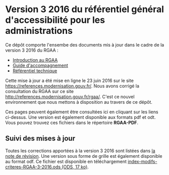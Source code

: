 # Version 3 2016 du référentiel général d'accessibilité pour les administrations

Ce dépôt comporte l'ensembe des documents mis à jour dans le cadre de la version 3 2016 du RGAA :

* [Introduction au RGAA](https://disic.github.io/rgaa_referentiel_3-2016/introduction-RGAA.html)
* [Guide d'accompagnement](https://disic.github.io/rgaa_referentiel_3-2016/guide-accompagnement-RGAA.html)
* [Référentiel technique](https://disic.github.io/rgaa_referentiel_3-2016/criteres.html)

Cette mise à jour a été mise en ligne le 23 juin 2016 sur le site https://references.modernisation.gouv.fr/. Nous avons corrigé la consultation du RGAA sur ce site http://references.modernisation.gouv.fr/rgaa/. C'est ce nouvel environnement que nous mettons à disposition au travers de ce dépôt.

Ces pages peuvent également être consultées ici en cliquant sur les liens ci-dessus.
Une version est également disponible aux formats pdf et odt. Vous pouvez trouvez ces fichiers dans le répertoire **RGAA-PDF**.

## Suivi des mises à jour

Toutes les corrections apportées à la version 3 2016 sont listées dans [la note de révision](https://disic.github.io/rgaa_referentiel_3-2016/changelog.html). Une version sous forme de grille est également disponible au format odf. Ce fichier est disponible en téléchargement [index-modifs-criteres-RGAA-3-2016.ods (ODS, 17 ko)](https://disic.github.io/rgaa_referentiel_3-2016/blob/index-modifs-criteres-RGAA-3-2016.ods).
